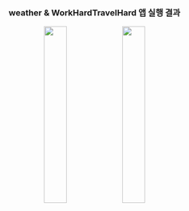 <div align="center">
<h3>weather & WorkHardTravelHard 앱 실행 결과</h3>
<img src="https://user-images.githubusercontent.com/80310308/158348009-d77bae86-b021-444f-8406-8e4c251e9ca4.jpeg" width="30%" height="30%"/>
<img src="https://user-images.githubusercontent.com/80310308/160119529-115efacf-c206-445f-aa5c-7e85ec49f0f3.PNG" width="30%" height="30%"/>
</div>
